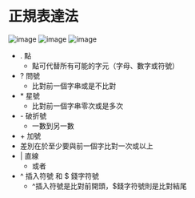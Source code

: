 # 正規表達法 
![image](https://user-images.githubusercontent.com/91866934/148968171-ac67bda8-d7bf-463a-bdaa-997ac22f2e13.png)
![image](https://user-images.githubusercontent.com/91866934/148968366-a598f51b-0703-4305-ad11-f68891b72841.png)
![image](https://user-images.githubusercontent.com/91866934/148968450-8764b3a5-1df8-46ea-bef6-64a874d44eb2.png)
- . 點
  - 點可代替所有可能的字元（字母、數字或符號）
- ? 問號
  - 比對前一個字串或是不比對
- \* 星號
  - 比對前一個字串零次或是多次
- \- 破折號
  - 一數到另一數  
-  \+ 加號 
  - 差別在於至少要與前一個字比對一次或以上
- | 直線
  - 或者
- ^ 插入符號 和 $ 錢字符號
  - ^插入符號是比對前開頭，$錢字符號則是比對結尾
